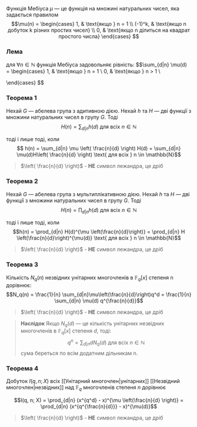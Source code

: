 
Функцiя Мебiуса $\mu$ — це функцiя на множинi натуральних чисел, яка задається правилом
$$\mu(n)  = \begin{cases}
1, & \text{якщо } n = 1 \\
(-1)^k, & \text{якщо n добуток k різних простих чисел}  \\
0, & \text{якщо n ділиться на квадрат простого числа} 
\end{cases}  $$

### Лема 
для $\forall n \in \mathbb{N}$ функція Мебіуса задовольняє рівність:
$$\sum_{d|n} \mu(d) = \begin{cases}
1, & \text{якщо } n = 1 \\
0, & \text{якщо } n > 1 \\

\end{cases}  $$

### Теорема 1

Нехай $G$ — абелева група з адитивною дiєю. Нехай $h$ та $H$ — двi функцiї з множини натуральних чисел в групу $G$. Тодi $$H(n) = \sum_{d|n} h(d) \text{ для всіх } n \in \mathbb{N}$$ 


тодi i лише тодi, коли
$$ h(n) = \sum_{d|n} \mu \left( \frac{n}{d} \right) H(d) = \sum_{d|n} \mu(d)H\left( \frac{n}{d} \right) \text{ для всіх } n \in \mathbb{N}$$
> $\left( \frac{n}{d} \right)$ - __НЕ__ символ лежандра, це дріб

### Теорема 2
Нехай $G$ — абелева група з мультиплiкативною дiєю. Нехай $h$ та $H$ — двi функцiї з множини натуральних чисел в групу $G$. Тодi
$$H(n) = \prod_{d|n} h(d) \text{ для всіх } n \in \mathbb{N}$$

тодi i лише тодi, коли
$$h(n) = \prod_{d|n} H(d)^{\mu \left(\frac{n}{d}\right)} = \prod_{d|n} H \left(\frac{n}{d}\right)^{\mu(d)} \text{ для всіх } n \in \mathbb{N}$$
> $\left( \frac{n}{d} \right)$ - __НЕ__ символ лежандра, це дріб
### Теорема 3

Кiлькiсть $N_q(n)$ незвiдних унiтарних многочленiв в $\mathbb{F}_q[x]$ степеня n дорiвнює:
$$N_q(n) = \frac{1}{n} \sum_{d|n}\mu\left(\frac{n}{d}\right)q^d = \frac{1}{n} \sum_{d|n} \mu(d) q^{\frac{n}{d}}$$

> $\left( \frac{n}{d} \right)$ - __НЕ__ символ лежандра, це дріб


>__Наслідок__ Якщо $N_q(d)$ — це кiлькiсть унiтарних незвiдних многочленiв в $\mathbb{F}_q[x]$ степеня $d$, тодi:
>$$ q^n = \sum_{d|n} dN_q(d) \text{ для всіх } n \in \mathbb{N} $$сума береться по всiм додатним дiльникам n.

### Теорема 4
Добуток $I (q, n; X)$ всiх [[Унітарний многочлен|унiтарних]] [[Незвідний многочлен|незвiдних]] над $\mathbb{F}_q$ многочленiв степеня $n$ дорiвнює 

$$I(q, n; X) = \prod_{d|n} (x^{q^d} - x)^{\mu \left(\frac{n}{d} \right)} = \prod_{d|n} (x^{q^{\frac{n}{d}}} - x)^{\mu(d)}$$
> $\left( \frac{n}{d} \right)$ - __НЕ__ символ лежандра, це дріб